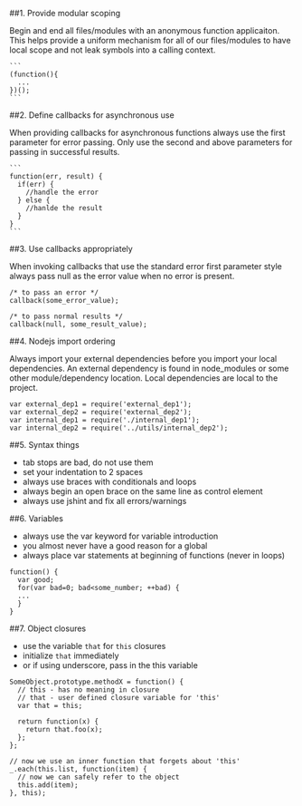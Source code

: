 
##1. Provide modular scoping

   Begin and end all files/modules with an anonymous function applicaiton. This
   helps provide a uniform mechanism for all of our files/modules to have local
   scope and not leak symbols into a calling context.

    ```
    (function(){
      ...
    })();
    ```

##2. Define callbacks for asynchronous use

   When providing callbacks for asynchronous functions always use the first
   parameter for error passing. Only use the second and above parameters for
   passing in successful results.

    ```
    function(err, result) {
      if(err) {
        //handle the error
      } else {
        //hanlde the result
      }
    }
    ```

##3. Use callbacks appropriately

   When invoking callbacks that use the standard error first parameter style
   always pass null as the error value when no error is present.

   ```
   /* to pass an error */
   callback(some_error_value);

   /* to pass normal results */
   callback(null, some_result_value);
   ```

##4. Nodejs import ordering

   Always import your external dependencies before you import your local 
   dependencies. An external dependency is found in node_modules or some other
   module/dependency location. Local dependencies are local to the project.

   ```
   var external_dep1 = require('external_dep1');
   var external_dep2 = require('external_dep2');
   var internal_dep1 = require('./internal_dep1');
   var internal_dep2 = require('../utils/internal_dep2');
   ```

##5. Syntax things
  - tab stops are bad, do not use them
  - set your indentation to 2 spaces
  - always use braces with conditionals and loops
  - always begin an open brace on the same line as control element
  - always use jshint and fix all errors/warnings

##6. Variables
  - always use the var keyword for variable introduction
  - you almost never have a good reason for a global
  - always place var statements at beginning of functions (never in loops)

  ```
  function() {
    var good;
    for(var bad=0; bad<some_number; ++bad) {
    ...
    }
  }
  ```

##7. Object closures
  - use the variable `that` for `this` closures
  - initialize `that` immediately
  - or if using underscore, pass in the this variable

  ```
  SomeObject.prototype.methodX = function() {
    // this - has no meaning in closure
    // that - user defined closure variable for 'this'
    var that = this;

    return function(x) {
      return that.foo(x);
    };
  };   

  // now we use an inner function that forgets about 'this'
  _.each(this.list, function(item) {
    // now we can safely refer to the object
    this.add(item);
  }, this);
  ```

